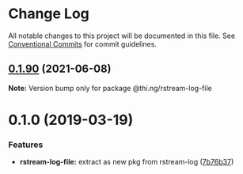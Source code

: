 # Change Log

All notable changes to this project will be documented in this file.
See [Conventional Commits](https://conventionalcommits.org) for commit guidelines.

## [0.1.90](https://github.com/thi-ng/umbrella/compare/@thi.ng/rstream-log-file@0.1.89...@thi.ng/rstream-log-file@0.1.90) (2021-06-08)

**Note:** Version bump only for package @thi.ng/rstream-log-file





# 0.1.0 (2019-03-19)

### Features

* **rstream-log-file:** extract as new pkg from rstream-log ([7b76b37](https://github.com/thi-ng/umbrella/commit/7b76b37))
